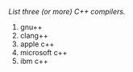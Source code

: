 _List three (or more) C++ compilers._

1. gnu++
2. clang++
3. apple c++
4. microsoft c++
5. ibm c++
